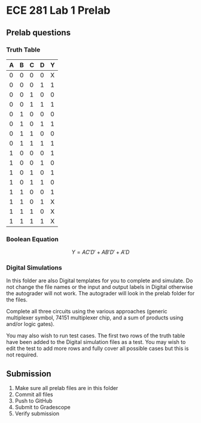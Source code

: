 # ECE 281 Lab 1 Prelab

## Prelab questions

### Truth Table

| A | B | C | D | Y |
|---|---|---|---|---|
| 0 | 0 | 0 | 0 | X |
| 0 | 0 | 0 | 1 | 1 |
| 0 | 0 | 1 | 0 | 0 |
| 0 | 0 | 1 | 1 | 1 |
| 0 | 1 | 0 | 0 | 0 |
| 0 | 1 | 0 | 1 | 1 |
| 0 | 1 | 1 | 0 | 0 |
| 0 | 1 | 1 | 1 | 1 |
| 1 | 0 | 0 | 0 | 1 |
| 1 | 0 | 0 | 1 | 0 |
| 1 | 0 | 1 | 0 | 1 |
| 1 | 0 | 1 | 1 | 0 |
| 1 | 1 | 0 | 0 | 1 |
| 1 | 1 | 0 | 1 | X |
| 1 | 1 | 1 | 0 | X |
| 1 | 1 | 1 | 1 | X |


### Boolean Equation

$$
Y = AC'D'+AB'D'+A'D
$$

### Digital Simulations

In this folder are also Digital templates for you to complete and simulate.  Do not change the file names or the input and output labels in Digital otherwise the autograder will not work.  The autograder will look in the prelab folder for the files.

Complete all three circuits using the various approaches (generic multiplexer symbol, 74151 multiplexer chip, and a sum of products using and/or logic gates).

You may also wish to run test cases.  The first two rows of the truth table have been added to the Digital simulation files as a test.  You may wish to edit the test to add more rows and fully cover all possible cases but this is not required.

## Submission

1. Make sure all prelab files are in this folder
2. Commit all files
3. Push to GitHub
4. Submit to Gradescope
5. Verify submission
